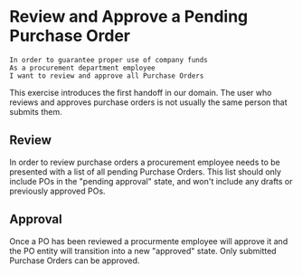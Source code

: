 # Review and Approve a Pending Purchase Order

```
In order to guarantee proper use of company funds
As a procurement department employee
I want to review and approve all Purchase Orders

```

This exercise introduces the first handoff in our domain. The user who reviews and approves purchase orders is not usually the same person that submits them.

## Review

In order to review purchase orders a procurement employee needs to be presented with a list of all pending Purchase Orders. This list should only include POs in the "pending approval" state, and won't include any drafts or previously approved POs.

## Approval

Once a PO has been reviewed a procurmente employee will approve it and the PO entity will transition into a new "approved" state.
Only submitted Purchase Orders can be approved.
